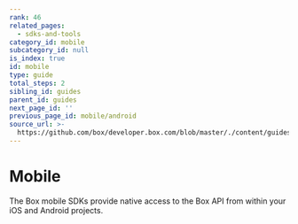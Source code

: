 ```yaml
---
rank: 46
related_pages:
  - sdks-and-tools
category_id: mobile
subcategory_id: null
is_index: true
id: mobile
type: guide
total_steps: 2
sibling_id: guides
parent_id: guides
next_page_id: ''
previous_page_id: mobile/android
source_url: >-
  https://github.com/box/developer.box.com/blob/master/./content/guides/mobile/0-index.md
---
```


# Mobile

The Box mobile SDKs provide native access to the Box API from within your iOS
and Android projects.
